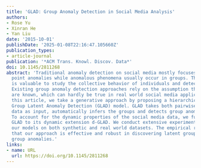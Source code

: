 ```yaml
---
title: 'GLAD: Group Anomaly Detection in Social Media Analysis'
authors:
- Rose Yu
- Xinran He
- Yan Liu
date: '2015-10-01'
publishDate: '2025-01-08T22:16:47.105660Z'
publication_types:
- article-journal
publication: '*ACM Trans. Knowl. Discov. Data*'
doi: 10.1145/2811268
abstract: 'Traditional anomaly detection on social media mostly focuses on individual
  point anomalies while anomalous phenomena usually occur in groups. Therefore, it
  is valuable to study the collective behavior of individuals and detect group anomalies.
  Existing group anomaly detection approaches rely on the assumption that the groups
  are known, which can hardly be true in real world social media applications. In
  this article, we take a generative approach by proposing a hierarchical Bayes model:
  Group Latent Anomaly Detection (GLAD) model. GLAD takes both pairwise and point-wise
  data as input, automatically infers the groups and detects group anomalies simultaneously.
  To account for the dynamic properties of the social media data, we further generalize
  GLAD to its dynamic extension d-GLAD. We conduct extensive experiments to evaluate
  our models on both synthetic and real world datasets. The empirical results demonstrate
  that our approach is effective and robust in discovering latent groups and detecting
  group anomalies.'
links:
- name: URL
  url: https://doi.org/10.1145/2811268
---
```

